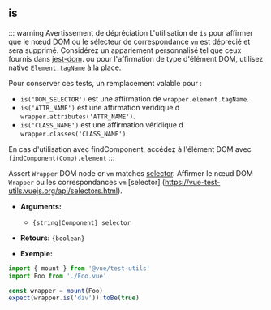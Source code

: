 ## is

::: warning Avertissement de dépréciation
L'utilisation de `is` pour affirmer que le nœud DOM ou le sélecteur de correspondance `vm` est déprécié et sera supprimé.
Considérez un appariement personnalisé tel que ceux fournis dans [jest-dom](https://github.com/testing-library/jest-dom#custom-matchers).
ou pour l'affirmation de type d'élément DOM, utilisez native [`Element.tagName`](https://developer.mozilla.org/en-US/docs/Web/API/Element/tagName) à la place.

Pour conserver ces tests, un remplacement valable pour :

- `is('DOM_SELECTOR')` est une affirmation de `wrapper.element.tagName`.
- `is('ATTR_NAME')` est une affirmation véridique d `wrapper.attributes('ATTR_NAME')`.
- `is('CLASS_NAME')` est une affirmation véridique d `wrapper.classes('CLASS_NAME')`.

En cas d'utilisation avec findComponent, accédez à l'élément DOM avec `findComponent(Comp).element`
:::

Assert `Wrapper` DOM node or `vm` matches [selector](../selectors.md).
Affirmer le nœud DOM `Wrapper` ou les correspondances `vm` [selector] (https://vue-test-utils.vuejs.org/api/selectors.html).

- **Arguments:**

  - `{string|Component} selector`

- **Retours:** `{boolean}`

- **Exemple:**

```js
import { mount } from '@vue/test-utils'
import Foo from './Foo.vue'

const wrapper = mount(Foo)
expect(wrapper.is('div')).toBe(true)
```
